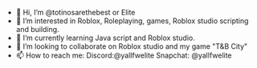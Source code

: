 - 👋 Hi, I’m @totinosarethebest or Elite
- 👀 I’m interested in Roblox, Roleplaying, games, Roblox studio scripting and building. 
- 🌱 I’m currently learning Java script and Roblox studio. 
- 💞️ I’m looking to collaborate on Roblox studio and my game "T&B City"
- 📫 How to reach me:
Discord:@yallfwelite
Snapchat: @yallfwelite



